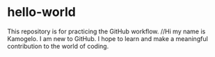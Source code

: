 # hello-world
This repository is for practicing the GitHub workflow.
//Hi my name is Kamogelo. I am new to GitHub. I hope to learn and make a meaningful contribution to the world of coding.
